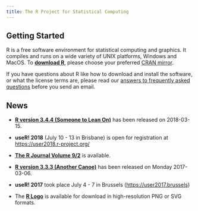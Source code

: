 ```yaml
---
title: The R Project for Statistical Computing
---
```


## Getting Started

R is a free software environment for statistical computing and graphics. It compiles and runs on a wide variety of UNIX platforms, Windows and MacOS. To **[download R](https://cran.r-project.org/mirrors.html)**, please choose your preferred [CRAN mirror](https://cran.r-project.org/mirrors.html).

If you have questions about R like how to download and install the software, or what the license terms are, please read our [answers to frequently asked questions](https://cran.R-project.org/faqs.html) before you send an email.

## News
-    [**R version 3.4.4 (Someone to Lean On)**](https://cran.r-project.org/src/base/R-3) has been released on 2018-03-15.

-	**useR! 2018** (July 10 - 13 in Brisbane) is open for registration at https://user2018.r-project.org/

-   [**The R Journal Volume 9/2**](https://journal.r-project.org/archive/2017-2) is available.

-   [**R version 3.3.3 (Another Canoe)**](https://cran.r-project.org/src/base/R-3)
    has been released on Monday 2017-03-06.

-	**useR! 2017** took place July 4 - 7 in Brussels (https://user2017.brussels)

-   The [**R Logo**](https://www.r-project.org/logo) is available for download
    in high-resolution PNG or SVG formats.

<!--- (Boilerplate for release run-in)
-   [**R version 3.1.3 (Smooth Sidewalk) prerelease versions**](http://cran.r-project.org/src/base-prerelease) will appear starting February 28. Final release is scheduled for 2015-03-09.
-->
